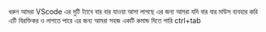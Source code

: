 ধরুন আমরা VScode এর দুটি ট্যাবে বার বার যাওয়া আসা লাগছে এর জন্য আমরা যদি বার বার মাউস ব্যবহার করি এটি বিরক্তিকর ও লাগতে পারে এর জন্য আমরা সহজ একটি কমান্ড দিতে পারি ctrl+tab 